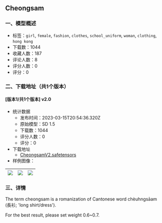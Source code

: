 ## Cheongsam
### 一、模型概述

- 标签：`girl`, `female`, `fashion`, `clothes`, `school_uniform`, `woman`, `clothing`, `hong kong`
- 下载数：1044
- 收藏人数：187
- 评论人数：8
- 评分人数：0
- 评分：0

### 二、下载地址（共1个版本）

#### [版本1/共1个版本] v2.0

- 统计数据
  - 发布时间：2023-03-15T20:54:36.320Z
  - 原始模型：SD 1.5
  - 下载数：1044
  - 评分人数：0
  - 评分：0
- 下载地址
  - [CheongsamV2.safetensors](https://civitai.com/api/download/models/22752)
- 样例图像：

| <img src="https://image.civitai.com/xG1nkqKTMzGDvpLrqFT7WA/e60fb743-5fb6-4c42-7a09-19daab66e700/width=450/258341.jpeg" /> | <img src="https://image.civitai.com/xG1nkqKTMzGDvpLrqFT7WA/cc95536c-53f6-45a8-7a9b-711eb819e400/width=450/258340.jpeg" /> | <img src="https://image.civitai.com/xG1nkqKTMzGDvpLrqFT7WA/e13bd0f3-a7a5-47f6-feb5-b7006fc61a00/width=450/258339.jpeg" /> |
| ---- | ---- | ---- |


### 三、详情
<p>The term cheongsam is a romanization of Cantonese word chèuhngsāam (長衫; 'long shirt/dress').</p><p></p><p>For the best result, please set weight 0.6~0.7.</p>
